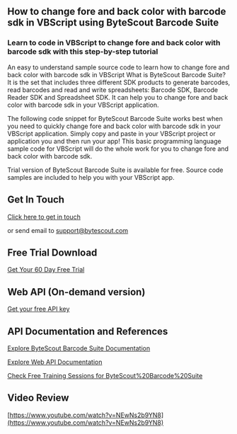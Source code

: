 ## How to change fore and back color with barcode sdk in VBScript using ByteScout Barcode Suite

### Learn to code in VBScript to change fore and back color with barcode sdk with this step-by-step tutorial

An easy to understand sample source code to learn how to change fore and back color with barcode sdk in VBScript What is ByteScout Barcode Suite? It is the set that includes three different SDK products to generate barcodes, read barcodes and read and write spreadsheets: Barcode SDK, Barcode Reader SDK and Spreadsheet SDK. It can help you to change fore and back color with barcode sdk in your VBScript application.

The following code snippet for ByteScout Barcode Suite works best when you need to quickly change fore and back color with barcode sdk in your VBScript application.  Simply copy and paste in your VBScript project or application you and then run your app! This basic programming language sample code for VBScript will do the whole work for you to change fore and back color with barcode sdk.

Trial version of ByteScout Barcode Suite is available for free. Source code samples are included to help you with your VBScript app.

## Get In Touch

[Click here to get in touch](https://bytescout.zendesk.com/hc/en-us/requests/new?subject=ByteScout%20Barcode%20Suite%20Question)

or send email to [support@bytescout.com](mailto:support@bytescout.com?subject=ByteScout%20Barcode%20Suite%20Question) 

## Free Trial Download

[Get Your 60 Day Free Trial](https://bytescout.com/download/web-installer?utm_source=github-readme)

## Web API (On-demand version)

[Get your free API key](https://pdf.co/documentation/api?utm_source=github-readme)

## API Documentation and References

[Explore ByteScout Barcode Suite Documentation](https://bytescout.com/documentation/index.html?utm_source=github-readme)

[Explore Web API Documentation](https://pdf.co/documentation/api?utm_source=github-readme)

[Check Free Training Sessions for ByteScout%20Barcode%20Suite](https://academy.bytescout.com/)

## Video Review

[https://www.youtube.com/watch?v=NEwNs2b9YN8](https://www.youtube.com/watch?v=NEwNs2b9YN8)